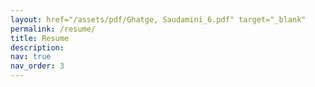 ```yaml
---
layout: href="/assets/pdf/Ghatge, Saudamini_6.pdf" target="_blank"
permalink: /resume/
title: Resume
description:
nav: true
nav_order: 3
---
```


